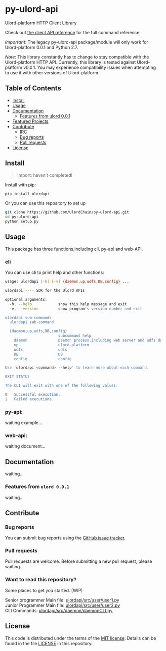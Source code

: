 # py-ulord-api

Ulord-platform HTTP Client Library

Check out [the client API reference]() for the full command reference.

*Important*: The legacy py-ulord-api package/module will only work for Ulord-platform 0.0.1 and Python 2.7.

*Note*: This library constantly has to change to stay compatible with the Ulord-platform HTTP API. Currently, this library is tested against Ulord-platform v0.0.1. You may experience compatibility issues when attempting to use it with other versions of Ulord-platform.

## Table of Contents

- [Install](#install)
- [Usage](#usage)
- [Documentation](#documentation)
  - [Features from ulord 0.0.1](#important-changes-from-ipfsapi-02x)
- [Featured Projects](#featured-projects)
- [Contribute](#contribute)
  - [IRC](#irc)
  - [Bug reports](#bug-reports)
  - [Pull requests](#pull-requests)
- [License](#license)

## Install
> import: haven't completed!

Install with pip:

```sh
pip install ulordapi
```

Or you can use this repository to set up
```sh
git clone https://github.com/UlordChain/py-ulord-api.git
cd py-ulord-api
python setup.py
```

## Usage
This package has three functions,including cli, py-api and web-API.

### cli
You can use cli to print help and other functions:

```sh
usage: ulordapi [-h] [-v] {daemon,up,udfs,DB,config} ...

ulordapi ---- SDK for the Ulord APIs

optional arguments:
  -h, --help            show this help message and exit
  -v, --version         show program's version number and exit

ulordapi sub-command:
  ulordapi sub-command

  {daemon,up,udfs,DB,config}
                        subcommand help
    daemon              Daemon process,including web server and udfs daemon
    up                  ulord-platform
    udfs                udfs
    DB                  DB
    config              config

Use 'ulordapi <command> --help' to learn more about each command.

EXIT STATUS

The CLI will exit with one of the following values:

0   Successful execution.
1   Failed executions.
```
### py-api:

waiting example...

### web-api:

waiting document...

## Documentation

waiting...

### Features from `ulord 0.0.1`

 waiting...

## Contribute

### Bug reports

You can submit bug reports using the [GitHub issue tracker](https://github.com/UlordChain/py-ulord-api/issues).

### Pull requests

Pull requests are welcome.  Before submitting a new pull request, please waiting...

### Want to read this repository?

Some places to get you started. (WIP)

Senior programmer Main file: [ulordapi/src/user/user1.py](https://github.com/ipfs/go-ipfs/blob/master/cmd/ipfs/main.go) <br>
Junior Programmer Main file: [ulordapi/src/user/user2.py](https://github.com/ipfs/go-ipfs/blob/master/cmd/ipfs/main.go) <br>
CLI Commands: [ulordapi/src/daemon/daemonCLI.py](https://github.com/UlordChain/py-ulord-api/blob/master/ulordapi/src/daemon/daemonCLI.py) <br>

## License

This code is distributed under the terms of the [MIT license](https://opensource.org/licenses/MIT).  Details can be found in the file
[LICENSE](LICENSE) in this repository.
